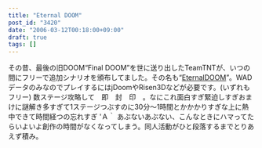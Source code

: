 ```yaml
---
title: "Eternal DOOM"
post_id: "3420"
date: "2006-03-12T00:18:00+09:00"
draft: true
tags: []
---
```



その昔、最後の旧DOOM“Final DOOM”を世に送り出したTeamTNTが、いつの間にフリーで追加シナリオを頒布してました。その名も“[EternalDOOM](http://www.teamtnt.com/ixet.htm)”。WADデータのみなのでプレイするにはjDoomやRisen3Dなどが必要です。(いずれもフリー) 数ステージ攻略して　即　封　印　。なにこれ面白すぎ緊迫しすぎおまけに謎解き多すぎて1ステージつぶすのに30分～1時間とかかかりすぎな上に熱中できて時間経つの忘れすぎ 'Ａ｀ あぶないあぶない、こんなときにハマってたらいよいよ創作の時間がなくなってしまう。同人活動がひと段落するまでとりあえず積み。

